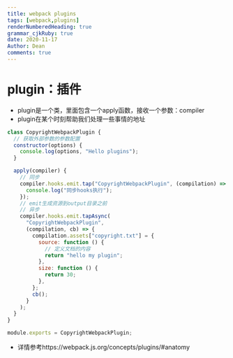 ```yaml
---
title: webpack plugins
tags: [webpack,plugins]
renderNumberedHeading: true
grammar_cjkRuby: true
date: 2020-11-17
Author: Dean
comments: true
---
```


# plugin：插件
- plugin是一个类，里面包含一个apply函数，接收一个参数：compiler
- plugin在某个时刻帮助我们处理一些事情的地址

``` javascript
class CopyrightWebpackPlugin {
  // 获取外部参数的参数配置
  constructor(options) {
    console.log(options, "Hello plugins");
  }

  apply(compiler) {
    // 同步
    compiler.hooks.emit.tap("CopyrightWebpackPlugin", (compilation) => {
      console.log("同步hooks执行");
    });
    // emit生成资源到output目录之前
    // 异步
    compiler.hooks.emit.tapAsync(
      "CopyrightWebpackPlugin",
      (compilation, cb) => {
        compilation.assets["copyright.txt"] = {
          source: function () {
            // 定义文档的内容
            return "hello my plugin";
          },
          size: function () {
            return 30;
          },
        };
        cb();
      }
    );
  }
}

module.exports = CopyrightWebpackPlugin;

```
  - 详情参考https://webpack.js.org/concepts/plugins/#anatomy